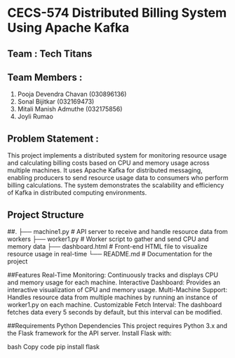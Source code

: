 # CECS-574 Distributed Billing System Using Apache Kafka

## Team : Tech Titans

## Team Members :
  1. Pooja Devendra Chavan (030896136)
  2. Sonal Bijitkar (032169473)
  3. Mitali Manish Admuthe (032175856)
  4. Joyli Rumao

## Problem Statement :
This project implements a distributed system for monitoring resource usage and calculating billing costs based on CPU and memory usage across multiple machines. It uses Apache Kafka for distributed messaging, enabling producers to send resource usage data to consumers who perform billing calculations. The system demonstrates the scalability and efficiency of Kafka in distributed computing environments.

## Project Structure
##.
├── machine1.py        # API server to receive and handle resource data from workers
├── worker1.py         # Worker script to gather and send CPU and memory data
├── dashboard.html     # Front-end HTML file to visualize resource usage in real-time
└── README.md          # Documentation for the project

##Features
Real-Time Monitoring: Continuously tracks and displays CPU and memory usage for each machine.
Interactive Dashboard: Provides an interactive visualization of CPU and memory usage.
Multi-Machine Support: Handles resource data from multiple machines by running an instance of worker1.py on each machine.
Customizable Fetch Interval: The dashboard fetches data every 5 seconds by default, but this interval can be modified.

##Requirements
Python Dependencies
This project requires Python 3.x and the Flask framework for the API server. Install Flask with:

bash
Copy code
pip install flask


